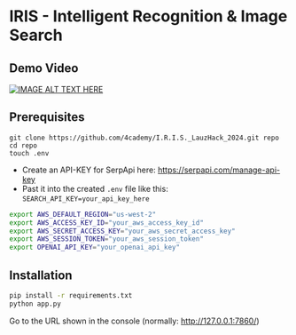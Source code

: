 # IRIS - Intelligent Recognition & Image Search

## Demo Video

[![IMAGE ALT TEXT HERE](https://img.youtube.com/vi/z9r4e49M3I4/0.jpg)](https://www.youtube.com/watch?v=z9r4e49M3I4)

## Prerequisites
```
git clone https://github.com/4cademy/I.R.I.S._LauzHack_2024.git repo
cd repo
touch .env
```
- Create an API-KEY for SerpApi here: https://serpapi.com/manage-api-key
- Past it into the created `.env` file like this: `SEARCH_API_KEY=your_api_key_here`

```bash
export AWS_DEFAULT_REGION="us-west-2"
export AWS_ACCESS_KEY_ID="your_aws_access_key_id"
export AWS_SECRET_ACCESS_KEY="your_aws_secret_access_key"
export AWS_SESSION_TOKEN="your_aws_session_token"
export OPENAI_API_KEY="your_openai_api_key"
```
## Installation
```bash
pip install -r requirements.txt
python app.py
```

Go to the URL shown in the console (normally: http://127.0.0.1:7860/)

